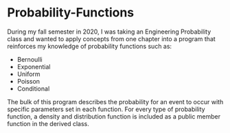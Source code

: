 # Probability-Functions

During my fall semester in 2020, I was taking an Engineering Probability class and wanted to apply concepts from one chapter into a program that reinforces my knowledge of probability functions such as:

- Bernoulli
- Exponential
- Uniform
- Poisson
- Conditional

The bulk of this program describes the probability for an event to occur with specific parameters set in each function.
For every type of probability function, a density and distribution function is included as a public member function in the derived class. 

